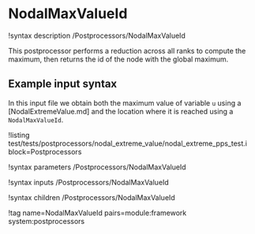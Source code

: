 # NodalMaxValueId

!syntax description /Postprocessors/NodalMaxValueId

This postprocessor performs a reduction across all ranks to compute the maximum, then returns the id of the node with the global maximum.

## Example input syntax

In this input file we obtain both the maximum value of variable `u` using a [NodalExtremeValue.md] and the location where it is reached using a `NodalMaxValueId`.

!listing test/tests/postprocessors/nodal_extreme_value/nodal_extreme_pps_test.i block=Postprocessors

!syntax parameters /Postprocessors/NodalMaxValueId

!syntax inputs /Postprocessors/NodalMaxValueId

!syntax children /Postprocessors/NodalMaxValueId

!tag name=NodalMaxValueId pairs=module:framework system:postprocessors
